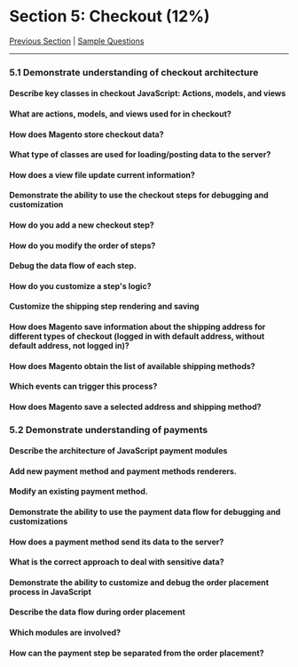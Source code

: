 # Section 5: Checkout (12%)

[Previous Section](./4.md) | [Sample Questions](./q.md)

-----

### **5.1**  Demonstrate understanding of checkout architecture

#### **Describe key classes in checkout JavaScript: Actions, models, and views**

#### **What are actions, models, and views used for in checkout?**

#### **How does Magento store checkout data?**

#### **What type of classes are used for loading/posting data to the server?**

#### **How does a view file update current information?**

#### **Demonstrate the ability to use the checkout steps for debugging and customization**

#### **How do you add a new checkout step?**

#### **How do you modify the order of steps?**

#### **Debug the data flow of each step.**

#### **How do you customize a step's logic?**

#### **Customize the shipping step rendering and saving**

#### **How does Magento save information about the shipping address for different types of checkout (logged in with default address, without default address, not logged in)?**

#### **How does Magento obtain the list of available shipping methods?**

#### **Which events can trigger this process?**

#### **How does Magento save a selected address and shipping method?**

### **5.2**  Demonstrate understanding of payments

#### **Describe the architecture of JavaScript payment modules**

#### **Add new payment method and payment methods renderers.**

#### **Modify an existing payment method.**

#### **Demonstrate the ability to use the payment data flow for debugging and customizations**

#### **How does a payment method send its data to the server?**

#### **What is the correct approach to deal with sensitive data?**

#### **Demonstrate the ability to customize and debug the order placement process in JavaScript**

#### **Describe the data flow during order placement**

#### **Which modules are involved?**

#### **How can the payment step be separated from the order placement?**

